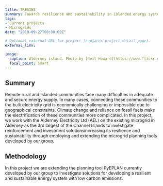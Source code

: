 ```yaml
---
title: TRESIES
summary: Towards resilience and sustainability in islanded energy systems
tags:
- Current projects
- Microgrids
date: "2019-09-27T00:00:00Z"

# Optional external URL for project (replaces project detail page).
external_link: 

image:
  caption: Alderney island. Photo by [Neil Howard](https://www.flickr.com/photos/neilsingapore/)
  focal_point: Smart
---
```


## Summary

Remote rural and islanded communities face many difficulties in adequate and secure energy supply. In many cases, connecting these communities to the bulk electricity grid is economically challenging or impossible due to geographical constraints. Climate change and reliance on fossil fuels make the
electrification of these communities more complicated. In this project, we work with the Alderney Electricity Ltd (AEL) on the existing microgrid in Alderney as ​the 3rd largest of the Channel Islands to investigate reinforcement and investment solutions ​increasing its resilience and sustainability through employing and extending​ ​the microgrid planning tools developed by our group.

## Methodology

In this project we are extending the planning tool PyEPLAN currently developed by our group to investigate solutions for developing a resilient and sustainable energy system with low carbon emissions.
